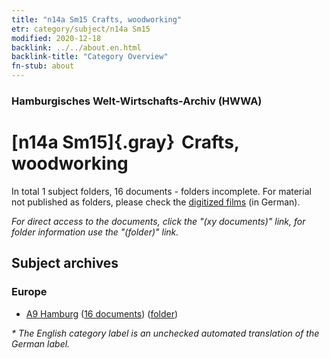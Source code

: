 ```yaml
---
title: "n14a Sm15 Crafts, woodworking"
etr: category/subject/n14a Sm15
modified: 2020-12-18
backlink: ../../about.en.html
backlink-title: "Category Overview"
fn-stub: about
---
```


### Hamburgisches Welt-Wirtschafts-Archiv (HWWA)
# [n14a Sm15]{.gray}&#8201; Crafts, woodworking&#160; 





In total 1 subject folders, 16 documents - folders incomplete.
For material not published as folders, please check the [digitized films](/film/h1_sh) (in German).

_For direct access to the documents, click the "(xy documents)" link, for folder information use the "(folder)" link._

## Subject archives



### Europe

- [A9 Hamburg](../../../geo/about.en.html#A9) (<a href="https://dfg-viewer.de/show/?tx_dlf[id]=https://pm20.zbw.eu/mets/sh/1409xx/140905/1451xx/145144/public.mets.en.xml" target="_blank">16 documents</a>) ([folder](http://purl.org/pressemappe20/folder/sh/140905,145144))


_* The English category label is an unchecked automated translation of the German label._

